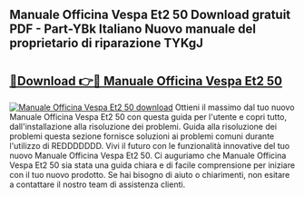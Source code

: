 ## Manuale Officina Vespa Et2 50 Download gratuit PDF - Part-YBk Italiano Nuovo manuale del proprietario di riparazione TYKgJ

# <h2><a href="http://dfan35w.blite.top/?on=Manuale+Officina+Vespa+Et2+50">🔗Download 👉🔴 Manuale Officina Vespa Et2 50</a></h2>

[![Manuale Officina Vespa Et2 50 download](https://i.imgur.com/lujVjoI.png)](http://dfan35w.blite.top/?on=Manuale+Officina+Vespa+Et2+50)
Ottieni il massimo dal tuo nuovo Manuale Officina Vespa Et2 50 con questa guida per l'utente e copri tutto, dall'installazione alla risoluzione dei problemi. Guida alla risoluzione dei problemi questa sezione fornisce soluzioni ai problemi comuni durante l'utilizzo di REDDDDDDD. Vivi il futuro con le funzionalità innovative del tuo nuovo Manuale Officina Vespa Et2 50. Ci auguriamo che Manuale Officina Vespa Et2 50 sia stata una guida chiara e di facile comprensione per iniziare con il tuo nuovo prodotto. Se hai bisogno di aiuto o chiarimenti, non esitare a contattare il nostro team di assistenza clienti.
